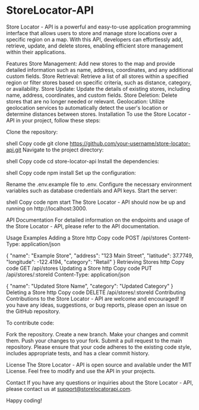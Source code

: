 # StoreLocator-API

Store Locator - API is a powerful and easy-to-use application programming interface that allows users to store and manage store locations over a specific region on a map. With this API, developers can effortlessly add, retrieve, update, and delete stores, enabling efficient store management within their applications.

Features
Store Management: Add new stores to the map and provide detailed information such as name, address, coordinates, and any additional custom fields.
Store Retrieval: Retrieve a list of all stores within a specified region or filter stores based on specific criteria, such as distance, category, or availability.
Store Update: Update the details of existing stores, including name, address, coordinates, and custom fields.
Store Deletion: Delete stores that are no longer needed or relevant.
Geolocation: Utilize geolocation services to automatically detect the user's location or determine distances between stores.
Installation
To use the Store Locator - API in your project, follow these steps:

Clone the repository:

shell
Copy code
git clone https://github.com/your-username/store-locator-api.git
Navigate to the project directory:

shell
Copy code
cd store-locator-api
Install the dependencies:

shell
Copy code
npm install
Set up the configuration:

Rename the .env.example file to .env.
Configure the necessary environment variables such as database credentials and API keys.
Start the server:

shell
Copy code
npm start
The Store Locator - API should now be up and running on http://localhost:3000.

API Documentation
For detailed information on the endpoints and usage of the Store Locator - API, please refer to the API documentation.

Usage Examples
Adding a Store
http
Copy code
POST /api/stores
Content-Type: application/json

{
  "name": "Example Store",
  "address": "123 Main Street",
  "latitude": 37.7749,
  "longitude": -122.4194,
  "category": "Retail"
}
Retrieving Stores
http
Copy code
GET /api/stores
Updating a Store
http
Copy code
PUT /api/stores/:storeId
Content-Type: application/json

{
  "name": "Updated Store Name",
  "category": "Updated Category"
}
Deleting a Store
http
Copy code
DELETE /api/stores/:storeId
Contributing
Contributions to the Store Locator - API are welcome and encouraged! If you have any ideas, suggestions, or bug reports, please open an issue on the GitHub repository.

To contribute code:

Fork the repository.
Create a new branch.
Make your changes and commit them.
Push your changes to your fork.
Submit a pull request to the main repository.
Please ensure that your code adheres to the existing code style, includes appropriate tests, and has a clear commit history.

License
The Store Locator - API is open source and available under the MIT License. Feel free to modify and use the API in your projects.

Contact
If you have any questions or inquiries about the Store Locator - API, please contact us at support@storelocatorapi.com.

Happy coding!
